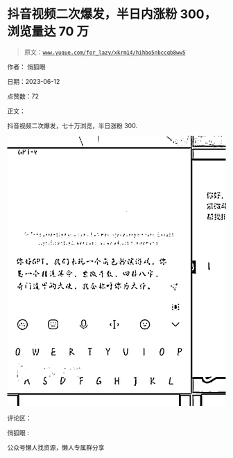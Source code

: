 # 抖音视频二次爆发，半日内涨粉 300，浏览量达 70 万

> 原文：[`www.yuque.com/for_lazy/xkrm14/hihbo5nbccqb8ww5`](https://www.yuque.com/for_lazy/xkrm14/hihbo5nbccqb8ww5)

作者： 俏狐眼

日期：2023-06-12

点赞数：72

正文：

抖音视频二次爆发，七十万浏览，半日涨粉 300.

![](img/660fbf65d4490e6bfa50c744c2c0576a.png)  

评论区：

俏狐眼 :

公众号懒人找资源，懒人专属群分享


